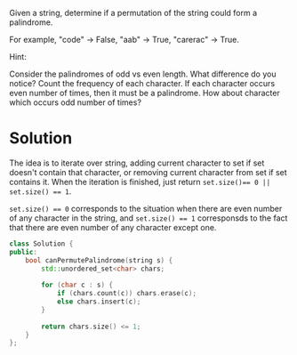 Given a string, determine if a permutation of the string could form a palindrome.

For example, "code" -> False, "aab" -> True, "carerac" -> True.

Hint:

Consider the palindromes of odd vs even length. What difference do you notice? Count the frequency of each character. If each character occurs even number of times, then it must be a palindrome. How about character which occurs odd number of times?

# Solution

The idea is to iterate over string, adding current character to set if set doesn't contain that character, or removing current character from set if set contains it.
When the iteration is finished, just return `set.size()== 0 || set.size() == 1`.

`set.size() == 0` corresponds to the situation when there are even number of any character in the string, and
`set.size() == 1` corresponsds to the fact that there are even number of any character except one.

```cpp
class Solution {
public:
    bool canPermutePalindrome(string s) {
        std::unordered_set<char> chars;
        
        for (char c : s) {
            if (chars.count(c)) chars.erase(c);
            else chars.insert(c);
        }
        
        return chars.size() <= 1;
    }
};
```

